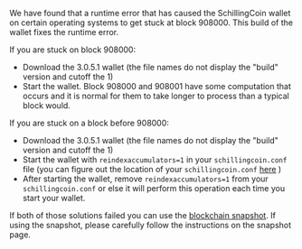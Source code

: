 We have found that a runtime error that has caused the SchillingCoin wallet on certain operating systems to get stuck at block 908000. This build of the wallet fixes the runtime error.

If you are stuck on block 908000:
- Download the 3.0.5.1 wallet (the file names do not display the "build" version and cutoff the 1)
- Start the wallet. Block 908000 and 908001 have some computation that occurs and it is normal for them to take longer to process than a typical block would.

If you are stuck on a block before 908000:
- Download the 3.0.5.1 wallet (the file names do not display the "build" version and cutoff the 1)
- Start the wallet with `reindexaccumulators=1` in your `schillingcoin.conf` file (you can figure out the location of your `schillingcoin.conf` [here](https://schillingcoin.freshdesk.com/support/solutions/articles/30000004664-where-are-my-wallet-dat-blockchain-and-configuration-conf-files-located-) )
- After starting the wallet, remove `reindexaccumulators=1` from your `schillingcoin.conf` or else it will perform this operation each time you start your wallet.

If both of those solutions failed you can use the [blockchain snapshot](http://178.254.23.111/~pub/SchillingCoin/Daily-Snapshots-Html/SchillingCoin-Daily-Snapshots.html). If using the snapshot, please carefully follow the instructions on the snapshot page.

